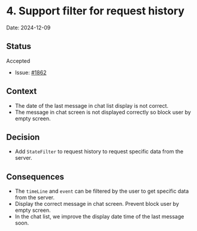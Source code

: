 # 4. Support filter for request history

Date: 2024-12-09

## Status

Accepted

- Issue: [#1862](https://github.com/linagora/twake-on-matrix/issues/1862)

## Context

- The date of the last message in chat list display is not correct.
- The message in chat screen is not displayed correctly so block user by empty screen.

## Decision

- Add `StateFilter` to request history to request specific data from the server.

## Consequences

- The `timeLine` and `event` can be filtered by the user to get specific data from the server.
- Display the correct message in chat screen. Prevent block user by empty screen.
- In the chat list, we improve the display date time of the last message soon.
